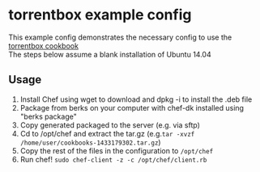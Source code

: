 # torrentbox example config
This example config demonstrates the necessary config to use the [torrentbox cookbook](https://github.com/haganenorekenjutsushi/torrentbox)  
The steps below assume a blank installation of Ubuntu 14.04

## Usage

1. Install Chef using wget to download and dpkg -i  to install the .deb file  
2. Package from berks on your computer with chef-dk installed using "berks package"
3. Copy generated packaged to the server (e.g. via sftp)
3. Cd to /opt/chef and extract the tar.gz (e.g.`tar -xvzf /home/user/cookbooks-1433179302.tar.gz`)
4. Copy the rest of the files in the configuration to `/opt/chef`
5. Run chef!  `sudo chef-client -z -c /opt/chef/client.rb`
